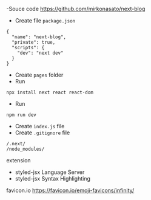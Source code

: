 -Souce code https://github.com/mirkonasato/next-blog

- Create file `package.json`

```
{
  "name": "next-blog",
  "private": true,
  "scripts": {
    "dev": "next dev"
  }
}
```

- Create `pages` folder
- Run

```
npx install next react react-dom
```

- Run

```
npm run dev
```

- Create `index.js` file
- Create `.gitignore` file

```
/.next/
/node_modules/
```

extension

- styled-jsx Language Server
- styled-jsx Syntax Highlighting

favicon.io
https://favicon.io/emoji-favicons/infinity/
